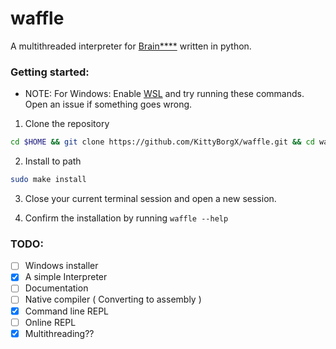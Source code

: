 # waffle

A multithreaded interpreter for [Brain\*\*\*\*](https://en.wikipedia.org/wiki/Brainfuck) written in python.

### Getting started:

- NOTE: For Windows: Enable [WSL](https://docs.microsoft.com/en-us/windows/wsl/install) and try running these commands. Open an issue if something goes wrong.

1. Clone the repository

```sh
cd $HOME && git clone https://github.com/KittyBorgX/waffle.git && cd waffle
```

2. Install to path

```sh
sudo make install
```

3. Close your current terminal session and open a new session.

4. Confirm the installation by running `waffle --help`

### TODO:

- [ ] Windows installer
- [x] A simple Interpreter
- [ ] Documentation
- [ ] Native compiler ( Converting to assembly )
- [x] Command line REPL
- [ ] Online REPL
- [x] Multithreading??
